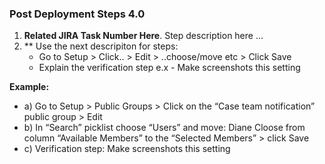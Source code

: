 ### Post Deployment Steps 4.0

1) **Related JIRA Task Number Here**. Step description here ... 
2) ** Use the next descripiton for steps:
      * Go to Setup > Click.. > Edit > ..choose/move etc > Click Save
      * Explain the verification step e.x - Make screenshots this setting

 **Example:** 
* a)  Go to Setup > Public  Groups > Click on the “Case team notification” public group > Edit 
* b)  In “Search” picklist choose “Users” and move: Diane Cloose from column “Available Members” to the “Selected Members” > click Save
* c)  Verification step: Make screenshots this setting



